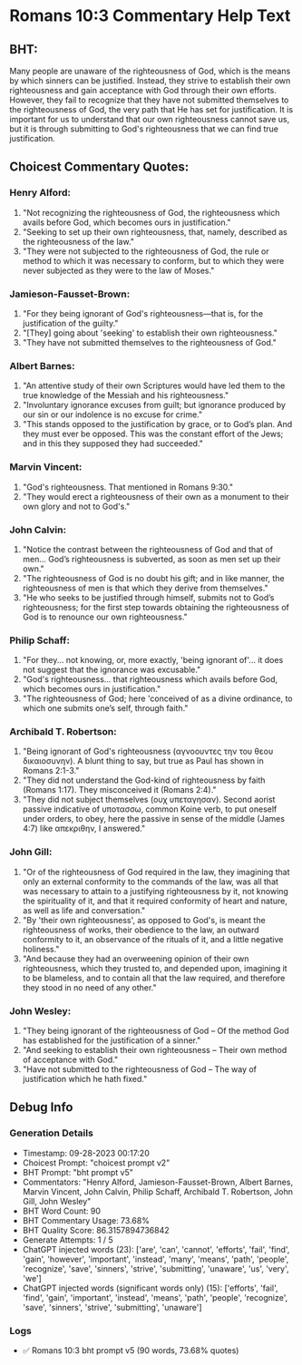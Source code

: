 # Romans 10:3 Commentary Help Text

## BHT:
Many people are unaware of the righteousness of God, which is the means by which sinners can be justified. Instead, they strive to establish their own righteousness and gain acceptance with God through their own efforts. However, they fail to recognize that they have not submitted themselves to the righteousness of God, the very path that He has set for justification. It is important for us to understand that our own righteousness cannot save us, but it is through submitting to God's righteousness that we can find true justification.

## Choicest Commentary Quotes:
### Henry Alford:
1. "Not recognizing the righteousness of God, the righteousness which avails before God, which becomes ours in justification."
2. "Seeking to set up their own righteousness, that, namely, described as the righteousness of the law."
3. "They were not subjected to the righteousness of God, the rule or method to which it was necessary to conform, but to which they were never subjected as they were to the law of Moses."

### Jamieson-Fausset-Brown:
1. "For they being ignorant of God's righteousness—that is, for the justification of the guilty."
2. "[They] going about 'seeking' to establish their own righteousness."
3. "They have not submitted themselves to the righteousness of God."

### Albert Barnes:
1. "An attentive study of their own Scriptures would have led them to the true knowledge of the Messiah and his righteousness."
2. "Involuntary ignorance excuses from guilt; but ignorance produced by our sin or our indolence is no excuse for crime."
3. "This stands opposed to the justification by grace, or to God’s plan. And they must ever be opposed. This was the constant effort of the Jews; and in this they supposed they had succeeded."

### Marvin Vincent:
1. "God's righteousness. That mentioned in Romans 9:30."
2. "They would erect a righteousness of their own as a monument to their own glory and not to God's."

### John Calvin:
1. "Notice the contrast between the righteousness of God and that of men... God’s righteousness is subverted, as soon as men set up their own."
2. "The righteousness of God is no doubt his gift; and in like manner, the righteousness of men is that which they derive from themselves."
3. "He who seeks to be justified through himself, submits not to God’s righteousness; for the first step towards obtaining the righteousness of God is to renounce our own righteousness."

### Philip Schaff:
1. "For they... not knowing, or, more exactly, 'being ignorant of'... it does not suggest that the ignorance was excusable."
2. "God's righteousness... that righteousness which avails before God, which becomes ours in justification."
3. "The righteousness of God; here 'conceived of as a divine ordinance, to which one submits one’s self, through faith."

### Archibald T. Robertson:
1. "Being ignorant of God's righteousness (αγνοουντες την του θεου δικαιοσυνην). A blunt thing to say, but true as Paul has shown in Romans 2:1-3."
2. "They did not understand the God-kind of righteousness by faith (Romans 1:17). They misconceived it (Romans 2:4)."
3. "They did not subject themselves (ουχ υπεταγησαν). Second aorist passive indicative of υποτασσω, common Koine verb, to put oneself under orders, to obey, here the passive in sense of the middle (James 4:7) like απεκριθην, I answered."

### John Gill:
1. "Or of the righteousness of God required in the law, they imagining that only an external conformity to the commands of the law, was all that was necessary to attain to a justifying righteousness by it, not knowing the spirituality of it, and that it required conformity of heart and nature, as well as life and conversation."
2. "By 'their own righteousness', as opposed to God's, is meant the righteousness of works, their obedience to the law, an outward conformity to it, an observance of the rituals of it, and a little negative holiness."
3. "And because they had an overweening opinion of their own righteousness, which they trusted to, and depended upon, imagining it to be blameless, and to contain all that the law required, and therefore they stood in no need of any other."

### John Wesley:
1. "They being ignorant of the righteousness of God – Of the method God has established for the justification of a sinner."
2. "And seeking to establish their own righteousness – Their own method of acceptance with God."
3. "Have not submitted to the righteousness of God – The way of justification which he hath fixed."


## Debug Info
### Generation Details
- Timestamp: 09-28-2023 00:17:20
- Choicest Prompt: "choicest prompt v2"
- BHT Prompt: "bht prompt v5"
- Commentators: "Henry Alford, Jamieson-Fausset-Brown, Albert Barnes, Marvin Vincent, John Calvin, Philip Schaff, Archibald T. Robertson, John Gill, John Wesley"
- BHT Word Count: 90
- BHT Commentary Usage: 73.68%
- BHT Quality Score: 86.3157894736842
- Generate Attempts: 1 / 5
- ChatGPT injected words (23):
	['are', 'can', 'cannot', 'efforts', 'fail', 'find', 'gain', 'however', 'important', 'instead', 'many', 'means', 'path', 'people', 'recognize', 'save', 'sinners', 'strive', 'submitting', 'unaware', 'us', 'very', 'we']
- ChatGPT injected words (significant words only) (15):
	['efforts', 'fail', 'find', 'gain', 'important', 'instead', 'means', 'path', 'people', 'recognize', 'save', 'sinners', 'strive', 'submitting', 'unaware']

### Logs
- ✅ Romans 10:3 bht prompt v5 (90 words, 73.68% quotes)